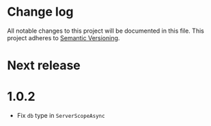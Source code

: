 # Change log

All notable changes to this project will be documented in this file.
This project adheres to [Semantic Versioning](http://semver.org/).

# Next release

# 1.0.2

- Fix `db` type in `ServerScopeAsync`
